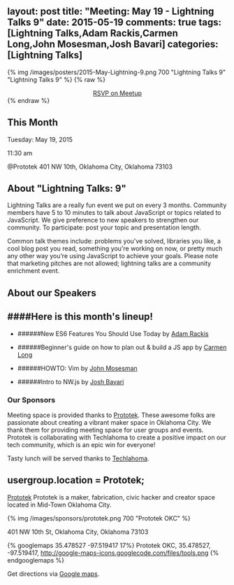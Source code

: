 layout: post
title: "Meeting: May 19 - Lightning Talks 9"
date: 2015-05-19
comments: true
tags: [Lightning Talks,Adam Rackis,Carmen Long,John Mosesman,Josh Bavari]
categories: [Lightning Talks]
---
{% img /images/posters/2015-May-Lightning-9.png 700 "Lightning Talks 9" "Lightning Talks 9" %}
{% raw %}
<div align="center">
<a href="http://www.meetup.com/OKC-js/events/222159480/">RSVP on Meetup</a>
</div>
{% endraw %}

## This Month
Tuesday: May 19, 2015

11:30 am

@Prototek
401 NW 10th,
Oklahoma City, Oklahoma
73103


## About "Lightning Talks: 9"
Lightning Talks are a really fun event we put on every 3 months. Community members have 5 to 10 minutes to talk about JavaScript or topics related to JavaScript. We give preference to new speakers to strengthen our community. To participate: post your topic and presentation length.

Common talk themes include: problems you've solved, libraries you like, a cool blog post you read, something you're working on now, or pretty much any other way you’re using JavaScript to achieve your goals. Please note that marketing pitches are not allowed; lightning talks are a community enrichment event.

## About our Speakers

####Here is this month's lineup!
----------------------------------------------------------
- ######New ES6 Features You Should Use Today by [Adam Rackis](https://twitter.com/adamrackis)

- ######Beginner's guide on how to plan out & build a JS app by [Carmen Long](https://twitter.com/carmalou)

- ######HOWTO: Vim by [John Mosesman](https://twitter.com/johnmosesman)

- ######Intro to NW.js by [Josh Bavari](https://twitter.com/jbavari)

<!-- more -->

### Our Sponsors
Meeting space is provided thanks to [Prototek](http://www.prototekokc.com). These awesome folks are passionate about creating a vibrant maker space in Oklahoma City. We thank them for providing meeting space for user groups and events. Prototek is collaborating with Techlahoma to create a positive impact on our tech community, which is an epic win for everyone!

Tasty lunch will be served thanks to [Techlahoma](http://techlahoma.org/).

## usergroup.location = Prototek;

[Prototek](http://prototekokc.com/) Prototek is a maker, fabrication, civic hacker and creator space located in Mid-Town Oklahoma City.

{% img /images/sponsors/prototek.png 700 "Prototek OKC" %}

401 NW 10th St, Oklahoma City, Oklahoma 73103

{% googlemaps 35.478527 -97.519417 17%}
  Prototek OKC, 35.478527, -97.519417, http://google-maps-icons.googlecode.com/files/tools.png
{% endgooglemaps %}

Get directions via [Google maps](https://www.google.com/maps/place/401+NW+10th+St/@35.478527,-97.519417,17z/data=!3m1!4b1!4m2!3m1!1s0x87b21733fd30d655:0xce3a1cd9b95c8415).
